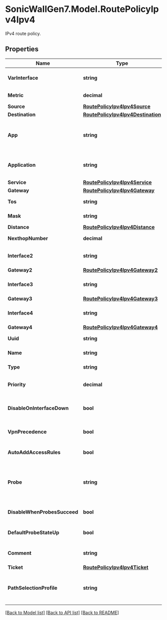 # SonicWallGen7.Model.RoutePolicyIpv4Ipv4
IPv4 route policy.

## Properties

Name | Type | Description | Notes
------------ | ------------- | ------------- | -------------
**VarInterface** | **string** | Set route policy interface. | 
**Metric** | **decimal** | Set route policy metric. | 
**Source** | [**RoutePolicyIpv4Ipv4Source**](RoutePolicyIpv4Ipv4Source.md) |  | 
**Destination** | [**RoutePolicyIpv4Ipv4Destination**](RoutePolicyIpv4Ipv4Destination.md) |  | 
**App** | **string** | set route policy application match-object. | [optional] 
**Application** | **string** | set route policy application group. | [optional] 
**Service** | [**RoutePolicyIpv4Ipv4Service**](RoutePolicyIpv4Ipv4Service.md) |  | 
**Gateway** | [**RoutePolicyIpv4Ipv4Gateway**](RoutePolicyIpv4Ipv4Gateway.md) |  | 
**Tos** | **string** | Route policy TOS. | 
**Mask** | **string** | Route policy TOS mask. | 
**Distance** | [**RoutePolicyIpv4Ipv4Distance**](RoutePolicyIpv4Ipv4Distance.md) |  | 
**NexthopNumber** | **decimal** | the nexthop number. | [optional] 
**Interface2** | **string** | Set route policy 2nd interface. | [optional] 
**Gateway2** | [**RoutePolicyIpv4Ipv4Gateway2**](RoutePolicyIpv4Ipv4Gateway2.md) |  | [optional] 
**Interface3** | **string** | Set route policy 3rd interface. | [optional] 
**Gateway3** | [**RoutePolicyIpv4Ipv4Gateway3**](RoutePolicyIpv4Ipv4Gateway3.md) |  | [optional] 
**Interface4** | **string** | Set route policy 4th interface. | [optional] 
**Gateway4** | [**RoutePolicyIpv4Ipv4Gateway4**](RoutePolicyIpv4Ipv4Gateway4.md) |  | [optional] 
**Uuid** | **string** | Route policy UUID. | [optional] 
**Name** | **string** | Set route policy name. | [optional] 
**Type** | **string** | Set route policy type. | [optional] 
**Priority** | **decimal** | Set route policy priority. | [optional] 
**DisableOnInterfaceDown** | **bool** | Disable route when the interface is disconnected. | [optional] 
**VpnPrecedence** | **bool** | Allow VPN path to take precedence. | [optional] 
**AutoAddAccessRules** | **bool** | Enable auto-add access rules. | [optional] 
**Probe** | **string** | Set route policy network monitor object for probing. | [optional] 
**DisableWhenProbesSucceed** | **bool** | Disable route when probe succeeds. | [optional] 
**DefaultProbeStateUp** | **bool** | Set probe default state to up. | [optional] 
**Comment** | **string** | Set route policy comment. | [optional] 
**Ticket** | [**RoutePolicyIpv4Ipv4Ticket**](RoutePolicyIpv4Ipv4Ticket.md) |  | [optional] 
**PathSelectionProfile** | **string** | Set route policy SD-WAN path selection profile. | [optional] 

[[Back to Model list]](../README.md#documentation-for-models) [[Back to API list]](../README.md#documentation-for-api-endpoints) [[Back to README]](../README.md)

